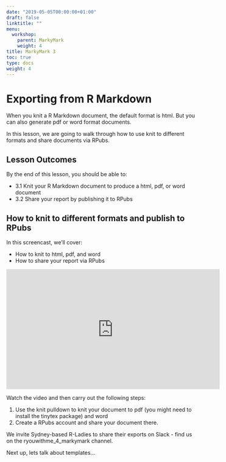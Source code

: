 ```yaml
---
date: "2019-05-05T00:00:00+01:00"
draft: false
linktitle: ""
menu:
  workshop:
    parent: MarkyMark
    weight: 4
title: MarkyMark 3
toc: true
type: docs
weight: 4
---
```


#  Exporting from R Markdown

When you knit a R Markdown document, the default format is html. But you can also generate pdf or word format documents. 

In this lesson, we are going to walk through how to use knit to different formats and share documents via RPubs. 

## Lesson Outcomes
By the end of this lesson, you should be able to:

* 3.1 Knit your R Markdown document to produce a html, pdf, or word document 
* 3.2 Share your report by publishing it to RPubs  

## How to knit to different formats and publish to RPubs

In this screencast, we’ll cover:

  * How to knit to html, pdf, and word
  * How to share your report via RPubs


<iframe width="560" height="315" src="https://www.youtube.com/embed/UDSpxstfUEA" frameborder="0" allow="accelerometer; autoplay; encrypted-media; gyroscope; picture-in-picture" allowfullscreen></iframe>

Watch the video and then carry out the following steps:

1. Use the knit pulldown to knit your document to pdf (you might need to install the tinytex package) and word 
2. Create a RPubs account and share your document there. 

We invite Sydney-based R-Ladies to share their exports on Slack - find us on the ryouwithme_4_markymark channel.

Next up, lets talk about templates...
